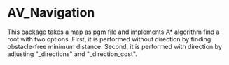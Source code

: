 # AV_Navigation

This package takes a map as pgm file and implements A* algorithm find a root with two options.
First, it is performed without direction by finding obstacle-free minimum distance.
Second, it is performed with direction by adjusting "_directions" and "_direction_cost".
